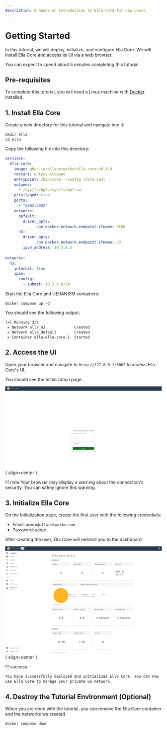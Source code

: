 ```yaml
---
description: A hands-on introduction to Ella Core for new users.
---
```


# Getting Started

In this tutorial, we will deploy, initialize, and configure Ella Core. We will install Ella Core and access its UI via a web browser.

You can expect to spend about 5 minutes completing this tutorial.

## Pre-requisites

To complete this tutorial, you will need a Linux machine with [Docker](https://www.docker.com/) installed.

## 1. Install Ella Core

Create a new directory for this tutorial and navigate into it:

```shell
mkdir ella
cd ella
```

Copy the following file into this directory:

```yaml title="docker-compose.yaml"
services:
  ella-core:
    image: ghcr.io/ellanetworks/ella-core:v0.4.0
    restart: unless-stopped
    entrypoint: /bin/core --config /core.yaml
    volumes:
      - /sys/fs/bpf:/sys/fs/bpf:rw
    privileged: true
    ports:
      - "5002:5002"
    networks:
      default:
        driver_opts:
              com.docker.network.endpoint.ifname: eth0
      n3:
        driver_opts:
              com.docker.network.endpoint.ifname: n3
        ipv4_address: 10.3.0.2

networks:
  n3:
    internal: true
    ipam:
      config:
        - subnet: 10.3.0.0/24
```

Start the Ella Core and UERANSIM containers:

```shell
docker compose up -d
```

You should see the following output:

```shell
[+] Running 3/3
 ✔ Network ella_n3             Created
 ✔ Network ella_default        Created
 ✔ Container ella-ella-core-1  Started
```

## 2. Access the UI

Open your browser and navigate to `http://127.0.0.1:5002` to access Ella Core's UI.

You should see the Initialization page.

![Initialize Ella Core](../images/initialize.png){ align=center }

!!! note
    Your browser may display a warning about the connection's security. You can safely ignore this warning.

## 3. Initialize Ella Core

On the Initialization page, create the first user with the following credentials:

- Email: `admin@ellanetworks.com`
- Password: `admin`

After creating the user, Ella Core will redirect you to the dashboard.

![Dashboard](../images/dashboard.png){ align=center }

!!! success

    You have successfully deployed and initialized Ella Core. You can now use Ella Core to manage your private 5G network.

## 4. Destroy the Tutorial Environment (Optional)

When you are done with the tutorial, you can remove the Ella Core container and the networks we created.

```shell
docker compose down
```
